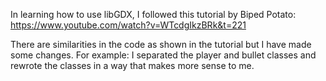 In learning how to use libGDX, I followed this tutorial by Biped Potato: https://www.youtube.com/watch?v=WTcdgIkzBRk&t=221

There are similarities in the code as shown in the tutorial but I have made some changes. 
For example: I separated the player and bullet classes and rewrote the classes in a way that makes more sense to me.

